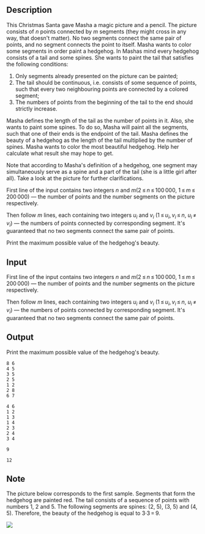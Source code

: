 ## Description

<div><p>This Christmas Santa gave Masha a magic picture and a pencil. The picture consists of <span class="tex-span"><i>n</i></span> points connected by <span class="tex-span"><i>m</i></span> segments (they might cross in any way, that doesn't matter). No two segments connect the same pair of points, and no segment connects the point to itself. Masha wants to color some segments in order paint a hedgehog. In Mashas mind every hedgehog consists of a tail and some spines. She wants to paint the tail that satisfies the following conditions: </p><ol> <li> Only segments already presented on the picture can be painted; </li><li> The tail should be continuous, i.e. consists of some sequence of points, such that every two neighbouring points are connected by a colored segment; </li><li> The numbers of points from the beginning of the tail to the end should strictly increase. </li></ol><p>Masha defines the length of the tail as the number of points in it. Also, she wants to paint some spines. To do so, Masha will paint all the segments, such that one of their ends is the <span class="tex-font-style-bf">endpoint</span> of the tail. Masha defines the beauty of a hedgehog as the length of the tail multiplied by the number of spines. Masha wants to color the most beautiful hedgehog. Help her calculate what result she may hope to get.</p><p>Note that according to Masha's definition of a hedgehog, one segment may simultaneously serve as a spine and a part of the tail (she is a little girl after all). Take a look at the picture for further clarifications.</p></div><div class="input-specification"><p>First line of the input contains two integers <span class="tex-span"><i>n</i></span> and <span class="tex-span"><i>m</i></span>(<span class="tex-span">2 ≤ <i>n</i> ≤ 100 000</span>, <span class="tex-span">1 ≤ <i>m</i> ≤ 200 000</span>)&nbsp;— the number of points and the number segments on the picture respectively. </p><p>Then follow <span class="tex-span"><i>m</i></span> lines, each containing two integers <span class="tex-span"><i>u</i><sub class="lower-index"><i>i</i></sub></span> and <span class="tex-span"><i>v</i><sub class="lower-index"><i>i</i></sub></span> (<span class="tex-span">1 ≤ <i>u</i><sub class="lower-index"><i>i</i></sub>, <i>v</i><sub class="lower-index"><i>i</i></sub> ≤ <i>n</i></span>, <span class="tex-span"><i>u</i><sub class="lower-index"><i>i</i></sub> ≠ <i>v</i><sub class="lower-index"><i>i</i></sub></span>)&nbsp;— the numbers of points connected by corresponding segment. It's guaranteed that no two segments connect the same pair of points.</p></div><div class="output-specification"><p>Print the maximum possible value of the hedgehog's beauty.</p></div>

## Input

<p>First line of the input contains two integers <span class="tex-span"><i>n</i></span> and <span class="tex-span"><i>m</i></span>(<span class="tex-span">2 ≤ <i>n</i> ≤ 100 000</span>, <span class="tex-span">1 ≤ <i>m</i> ≤ 200 000</span>)&nbsp;— the number of points and the number segments on the picture respectively. </p><p>Then follow <span class="tex-span"><i>m</i></span> lines, each containing two integers <span class="tex-span"><i>u</i><sub class="lower-index"><i>i</i></sub></span> and <span class="tex-span"><i>v</i><sub class="lower-index"><i>i</i></sub></span> (<span class="tex-span">1 ≤ <i>u</i><sub class="lower-index"><i>i</i></sub>, <i>v</i><sub class="lower-index"><i>i</i></sub> ≤ <i>n</i></span>, <span class="tex-span"><i>u</i><sub class="lower-index"><i>i</i></sub> ≠ <i>v</i><sub class="lower-index"><i>i</i></sub></span>)&nbsp;— the numbers of points connected by corresponding segment. It's guaranteed that no two segments connect the same pair of points.</p>

## Output

<p>Print the maximum possible value of the hedgehog's beauty.</p>





```input1
8 6
4 5
3 5
2 5
1 2
2 8
6 7

```




```input2
4 6
1 2
1 3
1 4
2 3
2 4
3 4

```




```output1
9

```




```output2
12

```



## Note

<p>The picture below corresponds to the first sample. Segments that form the hedgehog are painted red. The tail consists of a sequence of points with numbers <span class="tex-span">1</span>, <span class="tex-span">2</span> and <span class="tex-span">5</span>. The following segments are spines: (<span class="tex-span">2</span>, <span class="tex-span">5</span>), (<span class="tex-span">3</span>, <span class="tex-span">5</span>) and (<span class="tex-span">4</span>, <span class="tex-span">5</span>). Therefore, the beauty of the hedgehog is equal to <span class="tex-span">3·3 = 9</span>.</p><p><img class="tex-graphics" src="file://Wql4De5s.png" style="max-width: 100.0%;max-height: 100.0%;"></p>

